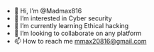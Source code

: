 - 👋 Hi, I’m @Madmax816
- 👀 I’m interested in Cyber security 
- 🌱 I’m currently learning Ethical hacking 
- 💞️ I’m looking to collaborate on any platform
- 📫 How to reach me  mmax20816@gmail.com

<!---
Madmax816/Madmax816 is a ✨ special ✨ repository because its `README.md` (this file) appears on your GitHub profile.
You can click the Preview link to take a look at your changes.
--->
